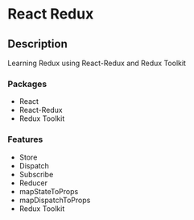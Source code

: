 # React Redux

## Description

Learning Redux using React-Redux and Redux Toolkit

### Packages

- React
- React-Redux
- Redux Toolkit

### Features

- Store
- Dispatch
- Subscribe
- Reducer
- mapStateToProps
- mapDispatchToProps
- Redux Toolkit
